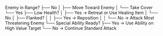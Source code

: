 


Enemy in Range?
├── No
│   ├── Move Toward Enemy
│   └── Take Cover
└── Yes
    ├── Low Health?
    │   ├── Yes → Retreat or Use Healing Item
    │   └── No
    │       ├── Flanked?
    │       │   ├── Yes → Reposition
    │       │   └── No → Attack Most Threatening Enemy
    └── Special Ability Ready?
        ├── Yes → Use Ability on High Value Target
        └── No → Continue Standard Attack